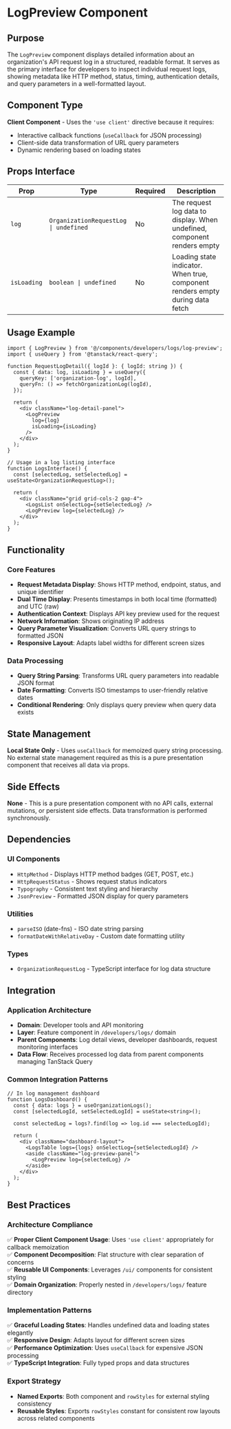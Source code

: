 # LogPreview Component

## Purpose
The `LogPreview` component displays detailed information about an organization's API request log in a structured, readable format. It serves as the primary interface for developers to inspect individual request logs, showing metadata like HTTP method, status, timing, authentication details, and query parameters in a well-formatted layout.

## Component Type
**Client Component** - Uses the `'use client'` directive because it requires:
- Interactive callback functions (`useCallback` for JSON processing)
- Client-side data transformation of URL query parameters
- Dynamic rendering based on loading states

## Props Interface

| Prop | Type | Required | Description |
|------|------|----------|-------------|
| `log` | `OrganizationRequestLog \| undefined` | No | The request log data to display. When undefined, component renders empty |
| `isLoading` | `boolean \| undefined` | No | Loading state indicator. When true, component renders empty during data fetch |

## Usage Example

```tsx
import { LogPreview } from '@/components/developers/logs/log-preview';
import { useQuery } from '@tanstack/react-query';

function RequestLogDetail({ logId }: { logId: string }) {
  const { data: log, isLoading } = useQuery({
    queryKey: ['organization-log', logId],
    queryFn: () => fetchOrganizationLog(logId),
  });

  return (
    <div className="log-detail-panel">
      <LogPreview 
        log={log} 
        isLoading={isLoading} 
      />
    </div>
  );
}

// Usage in a log listing interface
function LogsInterface() {
  const [selectedLog, setSelectedLog] = useState<OrganizationRequestLog>();
  
  return (
    <div className="grid grid-cols-2 gap-4">
      <LogsList onSelectLog={setSelectedLog} />
      <LogPreview log={selectedLog} />
    </div>
  );
}
```

## Functionality

### Core Features
- **Request Metadata Display**: Shows HTTP method, endpoint, status, and unique identifier
- **Dual Time Display**: Presents timestamps in both local time (formatted) and UTC (raw)
- **Authentication Context**: Displays API key preview used for the request
- **Network Information**: Shows originating IP address
- **Query Parameter Visualization**: Converts URL query strings to formatted JSON
- **Responsive Layout**: Adapts label widths for different screen sizes

### Data Processing
- **Query String Parsing**: Transforms URL query parameters into readable JSON format
- **Date Formatting**: Converts ISO timestamps to user-friendly relative dates
- **Conditional Rendering**: Only displays query preview when query data exists

## State Management
**Local State Only** - Uses `useCallback` for memoized query string processing. No external state management required as this is a pure presentation component that receives all data via props.

## Side Effects
**None** - This is a pure presentation component with no API calls, external mutations, or persistent side effects. Data transformation is performed synchronously.

## Dependencies

### UI Components
- `HttpMethod` - Displays HTTP method badges (GET, POST, etc.)
- `HttpRequestStatus` - Shows request status indicators
- `Typography` - Consistent text styling and hierarchy
- `JsonPreview` - Formatted JSON display for query parameters

### Utilities
- `parseISO` (date-fns) - ISO date string parsing
- `formatDateWithRelativeDay` - Custom date formatting utility

### Types
- `OrganizationRequestLog` - TypeScript interface for log data structure

## Integration

### Application Architecture
- **Domain**: Developer tools and API monitoring
- **Layer**: Feature component in `/developers/logs/` domain
- **Parent Components**: Log detail views, developer dashboards, request monitoring interfaces
- **Data Flow**: Receives processed log data from parent components managing TanStack Query

### Common Integration Patterns
```tsx
// In log management dashboard
function LogsDashboard() {
  const { data: logs } = useOrganizationLogs();
  const [selectedLogId, setSelectedLogId] = useState<string>();
  
  const selectedLog = logs?.find(log => log.id === selectedLogId);
  
  return (
    <div className="dashboard-layout">
      <LogsTable logs={logs} onSelectLog={setSelectedLogId} />
      <aside className="log-preview-panel">
        <LogPreview log={selectedLog} />
      </aside>
    </div>
  );
}
```

## Best Practices

### Architecture Compliance
✅ **Proper Client Component Usage**: Uses `'use client'` appropriately for callback memoization  
✅ **Component Decomposition**: Flat structure with clear separation of concerns  
✅ **Reusable UI Components**: Leverages `/ui/` components for consistent styling  
✅ **Domain Organization**: Properly nested in `/developers/logs/` feature directory  

### Implementation Patterns
✅ **Graceful Loading States**: Handles undefined data and loading states elegantly  
✅ **Responsive Design**: Adapts layout for different screen sizes  
✅ **Performance Optimization**: Uses `useCallback` for expensive JSON processing  
✅ **TypeScript Integration**: Fully typed props and data structures  

### Export Strategy
- **Named Exports**: Both component and `rowStyles` for external styling consistency
- **Reusable Styles**: Exports `rowStyles` constant for consistent row layouts across related components